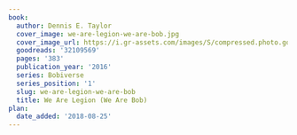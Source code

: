 ```yaml
---
book:
  author: Dennis E. Taylor
  cover_image: we-are-legion-we-are-bob.jpg
  cover_image_url: https://i.gr-assets.com/images/S/compressed.photo.goodreads.com/books/1474344826l/32109569._SY475_.jpg
  goodreads: '32109569'
  pages: '383'
  publication_year: '2016'
  series: Bobiverse
  series_position: '1'
  slug: we-are-legion-we-are-bob
  title: We Are Legion (We Are Bob)
plan:
  date_added: '2018-08-25'
---
```

